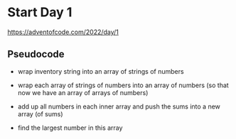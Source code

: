 # Start Day 1

https://adventofcode.com/2022/day/1

## Pseudocode

- wrap inventory string into an array of strings of numbers

- wrap each array of strings of numbers into an array of numbers (so that now we
  have an array of arrays of numbers)

- add up all numbers in each inner array and push the sums into a new array (of
  sums)

- find the largest number in this array
